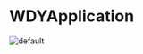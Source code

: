 # WDYApplication
![default](https://cloud.githubusercontent.com/assets/9795249/26715147/1b94607c-47a7-11e7-92dd-81494f8dbc7f.jpeg)
